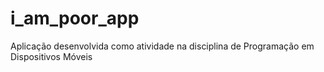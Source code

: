 # i_am_poor_app
Aplicação desenvolvida como atividade na disciplina de Programação em Dispositivos Móveis
